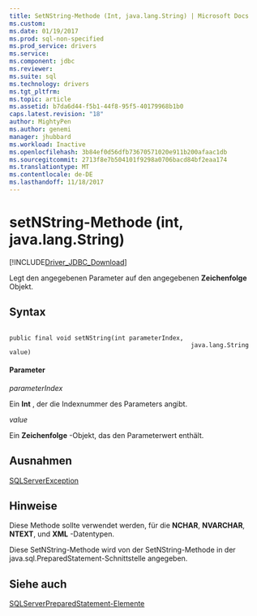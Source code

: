 ```yaml
---
title: SetNString-Methode (Int, java.lang.String) | Microsoft Docs
ms.custom: 
ms.date: 01/19/2017
ms.prod: sql-non-specified
ms.prod_service: drivers
ms.service: 
ms.component: jdbc
ms.reviewer: 
ms.suite: sql
ms.technology: drivers
ms.tgt_pltfrm: 
ms.topic: article
ms.assetid: b7da6d44-f5b1-44f8-95f5-40179968b1b0
caps.latest.revision: "18"
author: MightyPen
ms.author: genemi
manager: jhubbard
ms.workload: Inactive
ms.openlocfilehash: 3b84ef0d56dfb73670571020e911b200afaac1db
ms.sourcegitcommit: 2713f8e7b504101f9298a0706bacd84bf2eaa174
ms.translationtype: MT
ms.contentlocale: de-DE
ms.lasthandoff: 11/18/2017
---
```

# <a name="setnstring-method-int-javalangstring"></a>setNString-Methode (int, java.lang.String)
[!INCLUDE[Driver_JDBC_Download](../../../includes/driver_jdbc_download.md)]

  Legt den angegebenen Parameter auf den angegebenen **Zeichenfolge** Objekt.  
  
## <a name="syntax"></a>Syntax  
  
```  
  
public final void setNString(int parameterIndex,  
                                                  java.lang.String value)  
```  
  
#### <a name="parameters"></a>Parameter  
 *parameterIndex*  
  
 Ein **Int** , der die Indexnummer des Parameters angibt.  
  
 *value*  
  
 Ein **Zeichenfolge** -Objekt, das den Parameterwert enthält.  
  
## <a name="exceptions"></a>Ausnahmen  
 [SQLServerException](../../../connect/jdbc/reference/sqlserverexception-class.md)  
  
## <a name="remarks"></a>Hinweise  
 Diese Methode sollte verwendet werden, für die **NCHAR**, **NVARCHAR**, **NTEXT**, und **XML** -Datentypen.  
  
 Diese SetNString-Methode wird von der SetNString-Methode in der java.sql.PreparedStatement-Schnittstelle angegeben.  
  
## <a name="see-also"></a>Siehe auch  
 [SQLServerPreparedStatement-Elemente](../../../connect/jdbc/reference/sqlserverpreparedstatement-members.md)  
  
  
